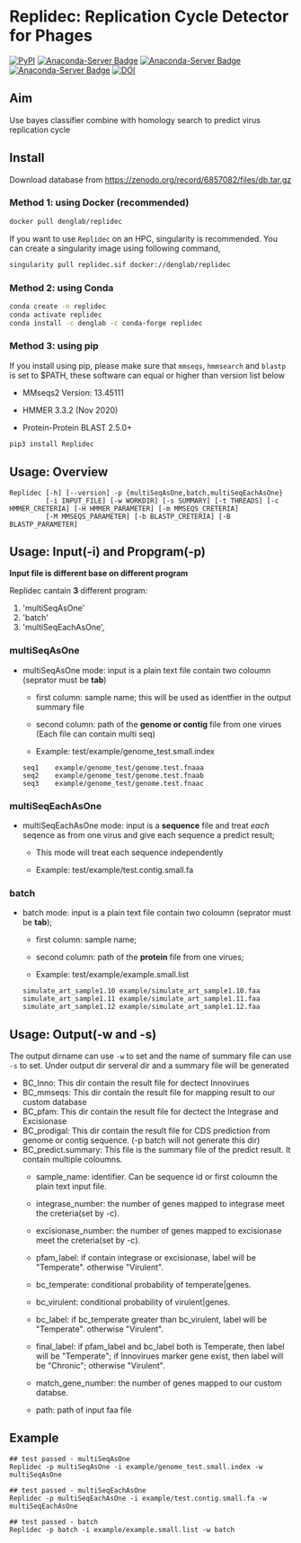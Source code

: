# Replidec: Replication Cycle Detector for Phages

[![PyPI](https://img.shields.io/pypi/v/Replidec.svg)](https://pypi.python.org/pypi/Replidec)
[![Anaconda-Server Badge](https://anaconda.org/denglab/replidec/badges/version.svg)](https://anaconda.org/denglab/replidec)
[![Anaconda-Server Badge](https://anaconda.org/denglab/replidec/badges/license.svg)](https://anaconda.org/denglab/replidec)
[![Anaconda-Server Badge](https://anaconda.org/denglab/replidec/badges/downloads.svg)](https://anaconda.org/denglab/replidec)
[![DOI](https://zenodo.org/badge/515123862.svg)](https://zenodo.org/badge/latestdoi/515123862)

## Aim

Use bayes classifier combine with homology search to predict virus replication cycle

## Install

Download database from https://zenodo.org/record/6857082/files/db.tar.gz

### Method 1: using Docker (recommended)

```bash
docker pull denglab/replidec
```

If you want to use `Replidec` on an HPC, singularity is recommended. You can create a singularity image using following command,

```bash
singularity pull replidec.sif docker://denglab/replidec
```

### Method 2: using Conda

```bash
conda create -n replidec
conda activate replidec
conda install -c denglab -c conda-forge replidec
```

### Method 3: using pip

If you install using pip, please make sure that `mmseqs`, `hmmsearch` and `blastp` is set to $PATH, these software can equal or higher than version list below

- MMseqs2 Version: 13.45111

- HMMER 3.3.2 (Nov 2020)

- Protein-Protein BLAST 2.5.0+

```bash
pip3 install Replidec
```

## Usage: Overview

```
Replidec [-h] [--version] -p {multiSeqAsOne,batch,multiSeqEachAsOne}
         [-i INPUT_FILE] [-w WORKDIR] [-s SUMMARY] [-t THREADS] [-c HMMER_CRETERIA] [-H HMMER_PARAMETER] [-m MMSEQS_CRETERIA]
         [-M MMSEQS_PARAMETER] [-b BLASTP_CRETERIA] [-B BLASTP_PARAMETER]
```

## Usage: Input(-i) and Propgram(-p)

**Input file is different base on different program**

Replidec cantain **3** different program:

1. 'multiSeqAsOne'
2. 'batch'
3. 'multiSeqEachAsOne',

### multiSeqAsOne
* multiSeqAsOne mode: input is a plain text file contain two coloumn (seprator must be **tab**)

    * first column: sample name; this will be used as identfier in the output summary file 
    
    * second column: path of the **genome or contig** file from one virues (Each file can contain multi seq)

    * Example: test/example/genome_test.small.index

    ```
    seq1    example/genome_test/genome.test.fnaaa
    seq2    example/genome_test/genome.test.fnaab
    seq3    example/genome_test/genome.test.fnaac
    ```

### multiSeqEachAsOne
* multiSeqEachAsOne mode: input is a **sequence** file and treat *each* seqence as from one virus and give each sequence a predict result;
    
    * This mode will treat each sequence independently

    * Example: test/example/test.contig.small.fa

### batch
* batch mode: input is a plain text file contain two coloumn (seprator must be **tab**);

    * first column: sample name;

    * second column: path of the **protein** file from one virues;

    * Example: test/example/example.small.list

    ```
    simulate_art_sample1.10 example/simulate_art_sample1.10.faa
    simulate_art_sample1.11 example/simulate_art_sample1.11.faa
    simulate_art_sample1.12 example/simulate_art_sample1.12.faa
    ```

## Usage: Output(-w and -s)
The output dirname can use `-w` to set and the name of summary file can use `-s` to set.
Under output dir serveral dir and a summary file will be generated
* BC_Inno: This dir contain the result file for dectect Innovirues
* BC_mmseqs: This dir contain the result file for mapping result to our custom database
* BC_pfam: This dir contain the result file for dectect the Integrase and Excisionase
* BC_prodigal: This dir contain the result file for CDS prediction from genome or contig sequence. (-p batch will not generate this dir)
* BC_predict.summary: This file is the summary file of the predict result. It contain multiple coloumns.
    * sample_name: identifier. Can be sequence id or first coloumn the plain text input file. 

    * integrase_number: the number of genes mapped to integrase meet the creteria(set by -c).

    * excisionase_number: the number of genes mapped to excisionase meet the creteria(set by -c).

    * pfam_label: if contain integrase or excisionase, label will be "Temperate". otherwise "Virulent".

    * bc_temperate: conditional probability of temperate|genes. 

    * bc_virulent: conditional probability of virulent|genes. 

    * bc_label: if bc_temperate greater than bc_virulent, label will be "Temperate". otherwise "Virulent".

    * final_label: if pfam_label and bc_label both is Temperate, then label will be "Temperate"; if Innovirues marker gene exist, then label will be "Chronic"; otherwise "Virulent".

    * match_gene_number:  the number of genes mapped to our custom databse.

    * path: path of input faa file

## Example
```
## test passed - multiSeqAsOne
Replidec -p multiSeqAsOne -i example/genome_test.small.index -w multiSeqAsOne

## test passed - multiSeqEachAsOne
Replidec -p multiSeqEachAsOne -i example/test.contig.small.fa -w multiSeqEachAsOne

## test passed - batch
Replidec -p batch -i example/example.small.list -w batch
```

